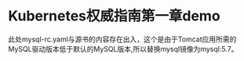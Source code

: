 # Kubernetes权威指南第一章demo

此处mysql-rc.yaml与源书的内容存在出入，这个是由于Tomcat应用所需的MySQL驱动版本低于默认的MySQL版本,所以替换mysql镜像为mysql:5.7。
